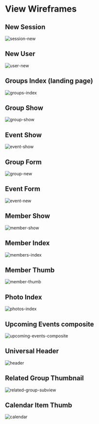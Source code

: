 # View Wireframes

## New Session
![session-new]

## New User
![user-new]

## Groups Index (landing page)
![groups-index]

## Group Show
![group-show]

## Event Show
![event-show]

## Group Form
![group-new]

## Event Form
![event-new]

## Member Show
![member-show]

## Member Index
![members-index]

## Member Thumb
![member-thumb]

## Photo Index
![photos-index]

## Upcoming Events composite
![upcoming-events-composite]

## Universal Header
![header]

## Related Group Thumbnail
![related-group-subview]

## Calendar Item Thumb
![calendar]

[session-new]: ./wireframes/session_new.png
[groups-index]: ./wireframes/groups_index.png
[group-show]: ./wireframes/group_show.png
[event-show]: ./wireframes/event_show.png
[group-new]: ./wireframes/group_new.png
[event-new]: ./wireframes/event_new.png
[user-new]: ./wireframes/user_new.png
[member-show]: ./wireframes/member_show.png
[members-index]: ./wireframes/member_index.png
[member-thumb]: ./wireframes/members_subview-Group.png
[photos-index]: ./wireframes/photo_index.png
[upcoming-events-composite]: ./wireframes/upcoming_events_composite_view.png
[header]: ./wireframes/header.png
[related-group-subview]: ./wireframes/related_group_subview.png
[calendar]: ./wireframes/calendar.png
